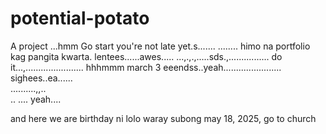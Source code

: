 # potential-potato
A project
...hmm
Go start you're not late yet.s.......
........
himo na portfolio kag pangita kwarta. lentees......awes.....
...,.,.,.....sds.,................
do it...,.......................
 hhhmmm march 3 eeendss..yeah.......................
 sighees..ea......
 <br>..........,,..
 <br>..
....
 yeah....

 and here we are birthday ni lolo waray subong may 18, 2025, go to church
<!-- I will start today freelancing and VA help meqq....

help me help me helpppp.....

mashed potato
heyy

hello. s.
